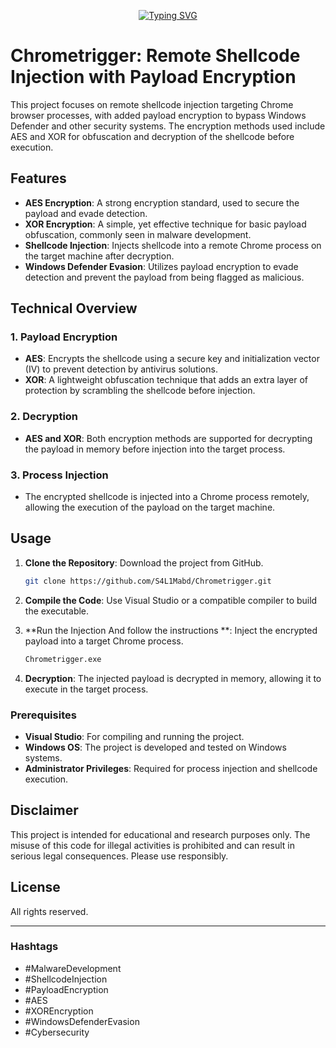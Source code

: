 <!--   my-ticker -->    
<!-- &emsp;&emsp;&emsp;&emsp;&emsp;&emsp;&emsp;&emsp;&emsp;[![Typing SVG](https://readme-typing-svg.herokuapp.com?color=%F0E68C&center=true&vCenter=true&width=250&lines=S4L1M+MalWareDev"")](https://git.io/typing-svg) -->

<p align="center">
  <a href="https://git.io/typing-svg">
    <img src="https://readme-typing-svg.herokuapp.com?color=%F0E68C&center=true&vCenter=true&width=250&lines=S4L1M+MalWareDev" alt="Typing SVG">
  </a>
</p>

# Chrometrigger: Remote Shellcode Injection with Payload Encryption

This project focuses on remote shellcode injection targeting Chrome browser processes, with added payload encryption to bypass Windows Defender and other security systems. The encryption methods used include AES and XOR for obfuscation and decryption of the shellcode before execution.

## Features

- **AES Encryption**: A strong encryption standard, used to secure the payload and evade detection.
- **XOR Encryption**: A simple, yet effective technique for basic payload obfuscation, commonly seen in malware development.
- **Shellcode Injection**: Injects shellcode into a remote Chrome process on the target machine after decryption.
- **Windows Defender Evasion**: Utilizes payload encryption to evade detection and prevent the payload from being flagged as malicious.

## Technical Overview

### 1. Payload Encryption
- **AES**: Encrypts the shellcode using a secure key and initialization vector (IV) to prevent detection by antivirus solutions.
- **XOR**: A lightweight obfuscation technique that adds an extra layer of protection by scrambling the shellcode before injection.

### 2. Decryption
- **AES and XOR**: Both encryption methods are supported for decrypting the payload in memory before injection into the target process.

### 3. Process Injection
- The encrypted shellcode is injected into a Chrome process remotely, allowing the execution of the payload on the target machine.

## Usage

1. **Clone the Repository**: Download the project from GitHub.

    ```bash
    git clone https://github.com/S4L1Mabd/Chrometrigger.git
    ```

2. **Compile the Code**: Use Visual Studio or a compatible compiler to build the executable.

3. **Run the Injection And follow the instructions **: Inject the encrypted payload into a target Chrome process.

    ```bash
    Chrometrigger.exe 
    ```

4. **Decryption**: The injected payload is decrypted in memory, allowing it to execute in the target process.

### Prerequisites

- **Visual Studio**: For compiling and running the project.
- **Windows OS**: The project is developed and tested on Windows systems.
- **Administrator Privileges**: Required for process injection and shellcode execution.

## Disclaimer

This project is intended for educational and research purposes only. The misuse of this code for illegal activities is prohibited and can result in serious legal consequences. Please use responsibly.

## License

All rights reserved.

---

### Hashtags
- #MalwareDevelopment
- #ShellcodeInjection
- #PayloadEncryption
- #AES
- #XOREncryption
- #WindowsDefenderEvasion
- #Cybersecurity
